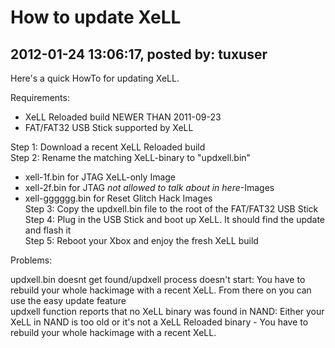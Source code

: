 # How to update XeLL

## 2012-01-24 13:06:17, posted by: tuxuser

Here's a quick HowTo for updating XeLL.  
   
 Requirements:  
   
 * XeLL Reloaded build NEWER THAN 2011-09-23  
 * FAT/FAT32 USB Stick supported by XeLL  
   
 Step 1: Download a recent XeLL Reloaded build  
 Step 2: Rename the matching XeLL-binary to "updxell.bin"   
 - xell-1f.bin for JTAG XeLL-only Image  
 - xell-2f.bin for JTAG *not allowed to talk about in here*-Images  
 - xell-gggggg.bin for Reset Glitch Hack Images  
 Step 3: Copy the updxell.bin file to the root of the FAT/FAT32 USB Stick  
 Step 4: Plug in the USB Stick and boot up XeLL. It should find the update and flash it  
 Step 5: Reboot your Xbox and enjoy the fresh XeLL build  
   
   
 Problems:  
   
 updxell.bin doesnt get found/updxell process doesn't start: You have to rebuild your whole hackimage with a recent XeLL. From there on you can use the easy update feature  
 updxell function reports that no XeLL binary was found in NAND: Either your XeLL in NAND is too old or it's not a XeLL Reloaded binary - You have to rebuild your whole hackimage with a recent XeLL.